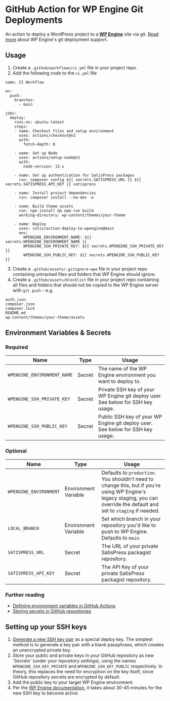 # GitHub Action for WP Engine Git Deployments

An action to deploy a WordPress project to a **[WP Engine](https://wpengine.com)** site via git. [Read more](https://wpengine.com/git/) about WP Engine's git deployment support.

## Usage

1. Create a `.github/workflows/ci.yml` file in your project repo.
2. Add the following code to the `ci.yml` file

```
name: CI Workflow

on:
  push:
    branches:
      - main

jobs:
  deploy:
    runs-on: ubuntu-latest
    steps:
    - name: Checkout files and setup environment
      uses: actions/checkout@v2
      with:
        fetch-depth: 0

    - name: Set up Node
      uses: actions/setup-node@v1
      with:
        node-version: 12.x

    - name: Set up authentication for SatisPress packages
      run: composer config ${{ secrets.SATISPRESS_URL }} ${{ secrets.SATISPRESS_API_KEY }} satispress

    - name: Install project dependencies
      run: composer install --no-dev -o

    - name: Build theme assets
      run: npm install && npm run build
      working-directory: wp-content/themes/your-theme

    - name: Deploy
      uses: colis/action-deploy-to-wpengine@main
      env:
        WPENGINE_ENVIRONMENT_NAME: ${{ secrets.WPENGINE_ENVIRONMENT_NAME }}
        WPENGINE_SSH_PRIVATE_KEY: ${{ secrets.WPENGINE_SSH_PRIVATE_KEY }}
        WPENGINE_SSH_PUBLIC_KEY: ${{ secrets.WPENGINE_SSH_PUBLIC_KEY }}
```
3. Create a `.github/assets/.gitignore-wpe` file in your project repo containing untracked files and folders that WP Engine should ignore.
4. Create a `.github/assets/blocklist` file in your project repo containing all files and folders that should not be copied to the WP Engine server with `git push` - e.g.
```
auth.json
composer.json
composer.lock
README.md
wp-content/themes/your-theme/assets
```

## Environment Variables & Secrets

### Required

| Name | Type | Usage |
|-|-|-|
| `WPENGINE_ENVIRONMENT_NAME` | Secret | The name of the WP Engine environment you want to deploy to. |
| `WPENGINE_SSH_PRIVATE_KEY` | Secret | Private SSH key of your WP Engine git deploy user. See below for SSH key usage. |
|  `WPENGINE_SSH_PUBLIC_KEY` | Secret | Public SSH key of your WP Engine git deploy user. See below for SSH key usage. |

### Optional

| Name | Type  | Usage |
|-|-|-|
| `WPENGINE_ENVIRONMENT` | Environment Variable | Defaults to `production`. You shouldn't need to change this, but if you're using WP Engine's legacy staging, you can override the default and set to `staging` if needed. |
| `LOCAL_BRANCH` | Environment Variable | Set which branch in your repository you'd like to push to WP Engine. Defaults to `main`. |
| `SATISPRESS_URL` | Secret | The URL of your private SatisPress packagist repository. |
| `SATISPRESS_API_KEY` | Secret | The API Key of your private SatisPress packagist repository. |

### Further reading

* [Defining environment variables in GitHub Actions](https://developer.github.com/actions/creating-github-actions/accessing-the-runtime-environment/#environment-variables)
* [Storing secrets in GitHub repositories](https://developer.github.com/actions/managing-workflows/storing-secrets/)

## Setting up your SSH keys

1. [Generate a new SSH key pair](https://help.github.com/articles/generating-a-new-ssh-key-and-adding-it-to-the-ssh-agent/) as a special deploy key. The simplest method is to generate a key pair with a blank passphrase, which creates an unencrypted private key.
2. Store your public and private keys in your GitHub repository as new 'Secrets' (under your repository settings), using the names `WPENGINE_SSH_KEY_PRIVATE` and `WPENGINE_SSH_KEY_PUBLIC` respectively. In theory, this replaces the need for encryption on the key itself, since GitHub repository secrets are encrypted by default.
3. Add the public key to your target WP Engine environment.
4. Per the [WP Engine documentation](https://wpengine.com/git/), it takes about 30-45 minutes for the new SSH key to become active.